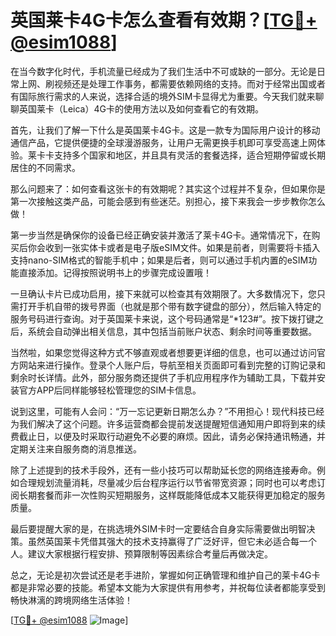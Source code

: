 # 英国莱卡4G卡怎么查看有效期？[[TG💪+ @esim1088](https://t.me/s/esim1088)]

在当今数字化时代，手机流量已经成为了我们生活中不可或缺的一部分。无论是日常上网、刷视频还是处理工作事务，都需要依赖网络的支持。而对于经常出国或者有国际旅行需求的人来说，选择合适的境外SIM卡显得尤为重要。今天我们就来聊聊英国莱卡（Leica）4G卡的使用方法以及如何查看它的有效期。

首先，让我们了解一下什么是英国莱卡4G卡。这是一款专为国际用户设计的移动通信产品，它提供便捷的全球漫游服务，让用户无需更换手机即可享受高速上网体验。莱卡卡支持多个国家和地区，并且具有灵活的套餐选择，适合短期停留或长期居住的不同需求。

那么问题来了：如何查看这张卡的有效期呢？其实这个过程并不复杂，但如果你是第一次接触这类产品，可能会感到有些迷茫。别担心，接下来我会一步步教你怎么做！

第一步当然是确保你的设备已经正确安装并激活了莱卡4G卡。通常情况下，在购买后你会收到一张实体卡或者是电子版eSIM文件。如果是前者，则需要将卡插入支持nano-SIM格式的智能手机中；如果是后者，则可以通过手机内置的eSIM功能直接添加。记得按照说明书上的步骤完成设置哦！

一旦确认卡片已成功启用，接下来就可以检查其有效期限了。大多数情况下，您只需打开手机自带的拨号界面（也就是那个带有数字键盘的部分），然后输入特定的服务号码进行查询。对于英国莱卡来说，这个号码通常是“*123#”。按下拨打键之后，系统会自动弹出相关信息，其中包括当前账户状态、剩余时间等重要数据。

当然啦，如果您觉得这种方式不够直观或者想要更详细的信息，也可以通过访问官方网站来进行操作。登录个人账户后，导航至相关页面即可看到完整的订购记录和剩余时长详情。此外，部分服务商还提供了手机应用程序作为辅助工具，下载并安装官方APP后同样能够轻松管理您的SIM卡信息。

说到这里，可能有人会问：“万一忘记更新日期怎么办？”不用担心！现代科技已经为我们解决了这个问题。许多运营商都会提前发送提醒短信通知用户即将到来的续费截止日，以便及时采取行动避免不必要的麻烦。因此，请务必保持通讯畅通，并定期关注来自服务商的消息推送。

除了上述提到的技术手段外，还有一些小技巧可以帮助延长您的网络连接寿命。例如合理规划流量消耗，尽量减少后台程序运行以节省带宽资源；同时也可以考虑订阅长期套餐而非一次性购买短期服务，这样既能降低成本又能获得更加稳定的服务质量。

最后要提醒大家的是，在挑选境外SIM卡时一定要结合自身实际需要做出明智决策。虽然英国莱卡凭借其强大的技术支持赢得了广泛好评，但它未必适合每一个人。建议大家根据行程安排、预算限制等因素综合考量后再做决定。

总之，无论是初次尝试还是老手进阶，掌握如何正确管理和维护自己的莱卡4G卡都是非常必要的技能。希望本文能为大家提供有用参考，并祝每位读者都能享受到畅快淋漓的跨境网络生活体验！

[[TG💪+ @esim1088](https://t.me/s/esim1088) ![Image](https://i.postimg.cc/4NQfJmqS/Snipaste-2025-05-13-00-14-12.png)]